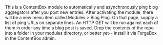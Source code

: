 This is a ContentBox module to automatically and asynchronously ping blog aggregators after you post new entries.  After activating the module, there will be a new menu item called Modules > Blog Ping.  On that page, supply a list of ping URLs on separate lines.  An HTTP GET will be run against each of them in order any time a blog post is saved.  Drop the contents of the repo into a folder in your modules directory, or better yet-- install it via ForgeBox in the ContentBox admin.